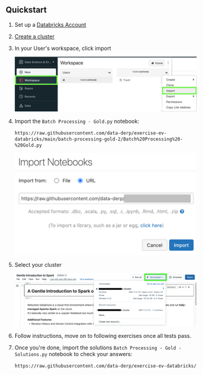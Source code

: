 ## Quickstart
1. Set up a [Databricks Account](https://github.com/data-derp/documentation/blob/master/databricks/README.md)
2. [Create a cluster](https://github.com/data-derp/documentation/blob/master/databricks/setup-cluster.md)
3. In your User's workspace, click import

   ![databricks-import](https://github.com/data-derp/documentation/blob/master/databricks/assets/databricks-import.png?raw=true)

4. Import the `Batch Processing - Gold.py` notebook: 
   ```
   https://raw.githubusercontent.com/data-derp/exercise-ev-databricks/main/batch-processing-gold-2/Batch%20Processing%20-%20Gold.py
   ```

   ![databricks-import-url](https://github.com/data-derp/documentation/blob/master/databricks/assets/databricks-import-url.png?raw=true)

5. Select your cluster

   ![databricks-select-cluster.png](https://github.com/data-derp/documentation/blob/master/databricks/assets/databricks-select-cluster.png?raw=true)

6. Follow instructions, move on to following exercises once all tests pass.

7. Once you're done, import the solutions `Batch Processing - Gold - Solutions.py` notebook to check your answers:
   ```bash
   https://raw.githubusercontent.com/data-derp/exercise-ev-databricks/main/batch-processing-gold-2/Batch%20Processing%20-%20Gold%20-%20Solutions.py
   ```

